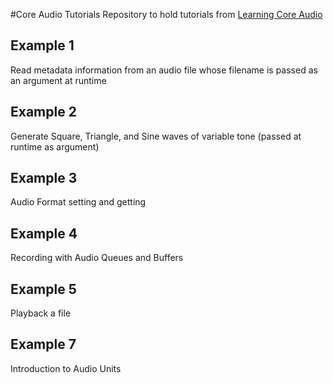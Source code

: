 #Core Audio Tutorials
Repository to hold tutorials from [Learning Core Audio](http://www.amazon.com/Learning-Core-Audio-Hands--Programming/dp/0321636848/ref=sr_1_1?ie=UTF8&qid=1434917017&sr=8-1&keywords=learning+core+audio&pebp=1434917019699&perid=1WNAQKDKM5MM4PDJ0NTY)

## Example 1
Read metadata information from an audio file whose filename is passed as an argument at runtime

## Example 2
Generate Square, Triangle, and Sine waves of variable tone (passed at runtime as argument)

## Example 3
Audio Format setting and getting

## Example 4
Recording with Audio Queues and Buffers

## Example 5
Playback a file

## Example 7
Introduction to Audio Units
